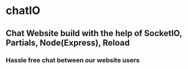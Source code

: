 # chatIO

## Chat Website build with the help of SocketIO, Partials, Node(Express), Reload

### Hassle free chat between our website users
